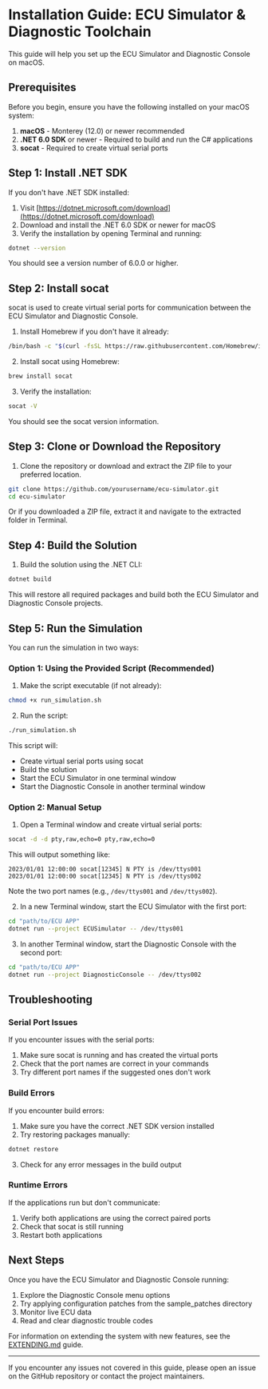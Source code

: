 # Installation Guide: ECU Simulator & Diagnostic Toolchain

This guide will help you set up the ECU Simulator and Diagnostic Console on macOS.

## Prerequisites

Before you begin, ensure you have the following installed on your macOS system:

1. **macOS** - Monterey (12.0) or newer recommended
2. **.NET 6.0 SDK** or newer - Required to build and run the C# applications
3. **socat** - Required to create virtual serial ports

## Step 1: Install .NET SDK

If you don't have .NET SDK installed:

1. Visit [https://dotnet.microsoft.com/download](https://dotnet.microsoft.com/download)
2. Download and install the .NET 6.0 SDK or newer for macOS
3. Verify the installation by opening Terminal and running:

```bash
dotnet --version
```

You should see a version number of 6.0.0 or higher.

## Step 2: Install socat

socat is used to create virtual serial ports for communication between the ECU Simulator and Diagnostic Console.

1. Install Homebrew if you don't have it already:

```bash
/bin/bash -c "$(curl -fsSL https://raw.githubusercontent.com/Homebrew/install/HEAD/install.sh)"
```

2. Install socat using Homebrew:

```bash
brew install socat
```

3. Verify the installation:

```bash
socat -V
```

You should see the socat version information.

## Step 3: Clone or Download the Repository

1. Clone the repository or download and extract the ZIP file to your preferred location.

```bash
git clone https://github.com/yourusername/ecu-simulator.git
cd ecu-simulator
```

Or if you downloaded a ZIP file, extract it and navigate to the extracted folder in Terminal.

## Step 4: Build the Solution

1. Build the solution using the .NET CLI:

```bash
dotnet build
```

This will restore all required packages and build both the ECU Simulator and Diagnostic Console projects.

## Step 5: Run the Simulation

You can run the simulation in two ways:

### Option 1: Using the Provided Script (Recommended)

1. Make the script executable (if not already):

```bash
chmod +x run_simulation.sh
```

2. Run the script:

```bash
./run_simulation.sh
```

This script will:
- Create virtual serial ports using socat
- Build the solution
- Start the ECU Simulator in one terminal window
- Start the Diagnostic Console in another terminal window

### Option 2: Manual Setup

1. Open a Terminal window and create virtual serial ports:

```bash
socat -d -d pty,raw,echo=0 pty,raw,echo=0
```

This will output something like:
```
2023/01/01 12:00:00 socat[12345] N PTY is /dev/ttys001
2023/01/01 12:00:00 socat[12345] N PTY is /dev/ttys002
```

Note the two port names (e.g., `/dev/ttys001` and `/dev/ttys002`).

2. In a new Terminal window, start the ECU Simulator with the first port:

```bash
cd "path/to/ECU APP"
dotnet run --project ECUSimulator -- /dev/ttys001
```

3. In another Terminal window, start the Diagnostic Console with the second port:

```bash
cd "path/to/ECU APP"
dotnet run --project DiagnosticConsole -- /dev/ttys002
```

## Troubleshooting

### Serial Port Issues

If you encounter issues with the serial ports:

1. Make sure socat is running and has created the virtual ports
2. Check that the port names are correct in your commands
3. Try different port names if the suggested ones don't work

### Build Errors

If you encounter build errors:

1. Make sure you have the correct .NET SDK version installed
2. Try restoring packages manually:

```bash
dotnet restore
```

3. Check for any error messages in the build output

### Runtime Errors

If the applications run but don't communicate:

1. Verify both applications are using the correct paired ports
2. Check that socat is still running
3. Restart both applications

## Next Steps

Once you have the ECU Simulator and Diagnostic Console running:

1. Explore the Diagnostic Console menu options
2. Try applying configuration patches from the sample_patches directory
3. Monitor live ECU data
4. Read and clear diagnostic trouble codes

For information on extending the system with new features, see the [EXTENDING.md](EXTENDING.md) guide.

---

If you encounter any issues not covered in this guide, please open an issue on the GitHub repository or contact the project maintainers.